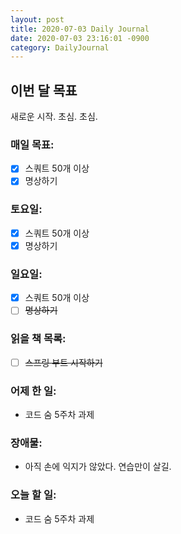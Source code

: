 ```yaml
---
layout: post
title: 2020-07-03 Daily Journal
date: 2020-07-03 23:16:01 -0900
category: DailyJournal
---
```


## 이번 달 목표
새로운 시작. 초심. 초심.

### 매일 목표:
- [x] 스쿼트 50개 이상
- [x] 명상하기

### 토요일:
- [x] 스쿼트 50개 이상
- [x] 명상하기

### 일요일:
- [x] 스쿼트 50개 이상
- [ ] ~~명상하기~~

### 읽을 책 목록:
- [ ] ~~스프링 부트 시작하기~~

### 어제 한 일:
* 코드 숨 5주차 과제

### 장애물:
* 아직 손에 익지가 않았다. 연습만이 살길.

### 오늘 할 일:
* 코드 숨 5주차 과제